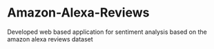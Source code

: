 # Amazon-Alexa-Reviews

Developed web based application for sentiment analysis based on the amazon alexa reviews dataset 

